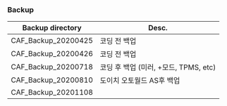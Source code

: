 ### Backup

| Backup directory    | Desc.                                 |
| ------------------- | ------------------------------------- |
| CAF_Backup_20200425 | 코딩 전 백업                          |
| CAF_Backup_20200426 | 코딩 전 백업                          |
| CAF_Backup_20200718 | 코딩 후 백업 (미러, +모드, TPMS, etc) |
| CAF_Backup_20200810 | 도이치 오토월드 AS후 백업             |
| CAF_Backup_20201108 |                                       |

